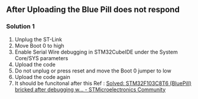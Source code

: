 ## After Uploading the Blue Pill does not respond
### Solution 1
1. Unplug the ST-Link
2. Move Boot 0 to high
3. Enable Serial Wire debugging in STM32CubeIDE under the System Core/SYS parameters
4. Upload the code
5. Do not unplug or press reset and move the Boot 0 jumper to low
6. Upload the code again 
7. It should be funcitonal after this
Ref : [Solved: STM32F103C8T6 (BluePill) bricked after debugging w... - STMicroelectronics Community](https://community.st.com/t5/stm32cubeide-mcus/stm32f103c8t6-bluepill-bricked-after-debugging-with-stm32cubeide/td-p/285665)
